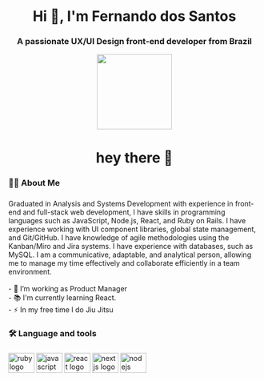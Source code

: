 <h1 align="center">Hi 👋, I'm Fernando dos Santos</h1>
<h3 align="center">A passionate UX/UI Design front-end developer from Brazil</h3>

<div align="center">
  <img height="150" src="https://camo.githubusercontent.com/62da68eb62b1e5f175f7d1f0191dd89a653d7908feb22d37d4a0ab07365d6791/68747470733a2f2f6d656469612e67697068792e636f6d2f6d656469612f4d3967624264396e6244724f5475314d71782f67697068792e676966"  />
</div>

###

<h1 align="center">hey there 👋</h1>

###

<h3 align="left">👩‍💻  About Me</h3>

###

<p align="left">Graduated in Analysis and Systems Development with experience in front-end and full-stack web development, I have skills in programming languages such as JavaScript, Node.js, React, and Ruby on Rails. I have experience working with UI component libraries, global state management, and Git/GitHub. I have knowledge of agile methodologies using the Kanban/Miro and Jira systems. I have experience with databases, such as MySQL. I am a communicative, adaptable, and analytical person, allowing me to manage my time effectively and collaborate efficiently in a team environment.<br><br>- 🔭 I’m working as Product Manager <br>- 📚 I'm currently learning React.<br>- ⚡ In my free time I do Jiu Jitsu</p>

###

<h3 align="left">🛠 Language and tools</h3>

###

<div align="left">  
  <img src="https://cdn.jsdelivr.net/gh/devicons/devicon/icons/ruby/ruby-plain-wordmark.svg" height="40" width="52" alt="ruby logo"  />
  <img src="https://cdn.jsdelivr.net/gh/devicons/devicon/icons/javascript/javascript-original.svg" height="40" width="52" alt="javascript logo"  />
  <img src="https://cdn.jsdelivr.net/gh/devicons/devicon/icons/react/react-original.svg" height="40" width="52" alt="react logo"  />
  <img src="https://cdn.jsdelivr.net/gh/devicons/devicon/icons/nextjs/nextjs-original.svg" height="40" width="52" alt="nextjs logo"  />
  <img src="https://cdn.jsdelivr.net/gh/devicons/devicon/icons/nodejs/nodejs-original.svg" height="40" width="52" alt="nodejs logo"  />
</div>

###
